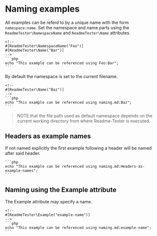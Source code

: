 # Naming examples

All examples can be referd to by a unique name with the form `namespace:name`.
Set the namespace and name parts using the `ReadmeTester\NamespaceName` and
`ReadmeTester\Name` attributes.

<!--
#[ReadmeTester\IgnoreOutput]
-->

    <!--
    #[ReadmeTester\NamespaceName("Foo")]
    #[ReadmeTester\Name("Bar")]
    -->
    ```php
    echo "This example can be referenced using Foo:Bar";
    ```

By default the namespace is set to the current filename.

<!--
#[ReadmeTester\IgnoreOutput]
-->

    <!--
    #[ReadmeTester\Name("Baz")]
    -->
    ```php
    echo "This example can be referenced using naming.md:Baz";
    ```

> NOTE that the file path used as default namespace depends on the current
> working directory from where Readme-Tester is executed.

## Headers as example names

If not named explicitly the first example following a header will be named after
said header.

<!--
#[ReadmeTester\IgnoreOutput]
-->

    ```php
    echo "This example can be referenced using naming.md:Headers-as-example-names";
    ```

## Naming using the Example attribute

The Example attribute may specify a name.

<!--
#[ReadmeTester\IgnoreOutput]
-->

    <!--
    #[ReadmeTester\Example("example-name")]
    -->
    ```php
    echo "This example can be referenced using naming.md:example-name";
    ```

<!--
This hidden block is intended to validate that blocks are really named as described..

#[ReadmeTester\Example("Test namespaced name")]
#[ReadmeTester\Import("Foo:Bar")]
#[ReadmeTester\ExpectOutput("/Foo:Bar/")]
```php
```

#[ReadmeTester\Example("Test default namespace")]
#[ReadmeTester\Import("Baz")]
#[ReadmeTester\ExpectOutput("/naming.md:Baz/")]
```php
```

#[ReadmeTester\Example("Test header name")]
#[ReadmeTester\Import("Headers-as-example-names")]
#[ReadmeTester\ExpectOutput("/naming.md:Headers-as-example-names/")]
```php
```

#[ReadmeTester\Example("Test example attribute")]
#[ReadmeTester\Import("example-name")]
#[ReadmeTester\ExpectOutput("/naming.md:example-name/")]
```php
```
-->
